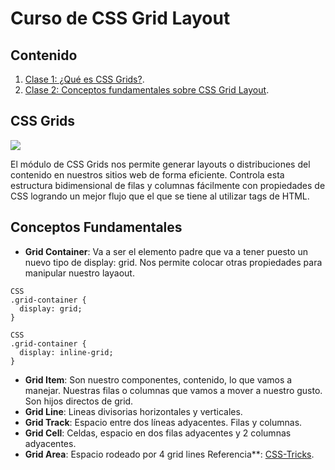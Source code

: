 # Curso de CSS Grid Layout

## Contenido
1. [Clase 1: ¿Qué es CSS Grids?](#CSS-Grids).
2. [Clase 2: Conceptos fundamentales sobre CSS Grid Layout](#Conceptos-Fundamentales).

## CSS Grids

![](http://appatico.com/wp-content/uploads/2019/08/css-grid-layout.png)

El módulo de CSS Grids nos permite generar layouts o distribuciones del contenido en nuestros sitios web de forma eficiente. Controla esta estructura bidimensional de filas y columnas fácilmente con propiedades de CSS logrando un mejor flujo que el que se tiene al utilizar tags de HTML.

## Conceptos Fundamentales

- **Grid Container**: Va a ser el elemento padre que va a tener puesto un nuevo tipo de display: grid. Nos permite colocar otras propiedades para manipular nuestro layaout.
```
CSS
.grid-container {
  display: grid;
}
```

```
CSS
.grid-container {
  display: inline-grid;
}
```
- **Grid Item**: Son nuestro componentes, contenido, lo que vamos a manejar. Nuestras filas o columnas que vamos a mover a nuestro gusto. Son hijos directos de grid.
- **Grid Line**: Lineas divisorias horizontales y verticales.
- **Grid Track**: Espacio entre dos líneas adyacentes. Filas y columnas.
- **Grid Cell**: Celdas, espacio en dos filas adyacentes y 2 columnas adyacentes.
- **Grid Area**: Espacio rodeado por 4 grid lines
Referencia**: [CSS-Tricks](https://css-tricks.com/snippets/css/complete-guide-grid/).